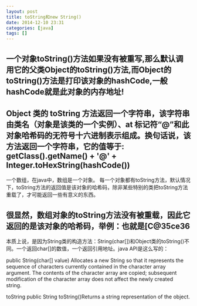 ```yaml
---
layout: post
title: toString和new String()
date: 2014-12-10 23:31
categories: [java]
tags: []
---
```

一个对象toString()方法如果没有被重写,那么默认调用它的父类Object的toString()方法,而Object的toString()方法是打印该对象的hashCode,一般hashCode就是此对象的内存地址!
--------------------------------------------------------------------------------------------------------------------------------------

Object 类的 toString 方法返回一个字符串，该字符串由类名（对象是该类的一个实例）、at 标记符“@”和此对象哈希码的无符号十六进制表示组成。换句话说，该方法返回一个字符串，它的值等于:
getClass().getName() + '@' + Integer.toHexString(hashCode())
--------------------------------------------------------------------------------------------------------------------------------------

一个数组，在java中，数组是一个对象。
每一个对象都有toString方法，默认情况下，toString方法的返回值是该对象的哈希码，除非某些特别的类把toString方法重载了，才可能返回一些有意义的东西。

很显然，数组对象的toString方法没有被重载，因此它返回的是该对象的哈希码，举例：也就是[C@35ce36
--------------------------------------------------------------------------------------------------------------------------------------
本质上说，是因为String类的构造方法：String(char[])和Object类的toString()不同。一个返回char[]的数值，一个返回引用地址。java
 API是这么写的：

public String(char[] value)
Allocates a new String so that it represents the sequence of characters currently contained in the character array argument. The contents of the character array are copied; subsequent modification of the character array does not affect the newly
 created string. 

toString
public String toString()Returns a string representation of the object.

